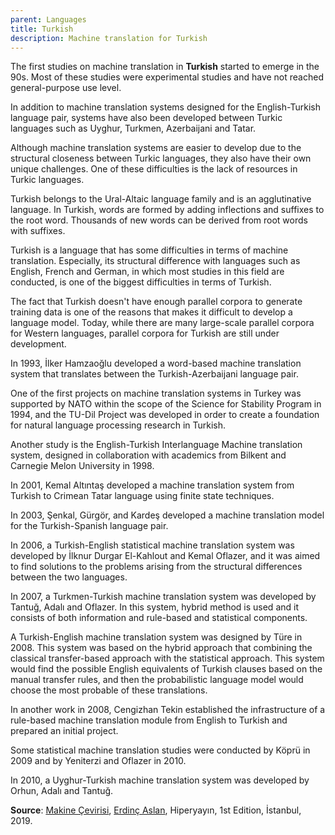 ```yaml
---
parent: Languages
title: Turkish
description: Machine translation for Turkish
---
```


The first studies on machine translation in **Turkish** started to emerge in the 90s. Most of these studies were experimental studies and have not reached general-purpose use level.

In addition to machine translation systems designed for the English-Turkish language pair, systems have also been developed between Turkic languages ​​such as Uyghur, Turkmen, Azerbaijani and Tatar.

Although machine translation systems are easier to develop due to the structural closeness between Turkic languages, they also have their own unique challenges. One of these difficulties is the lack of resources in Turkic languages.

Turkish belongs to the Ural-Altaic language family and is an agglutinative language. In Turkish, words are formed by adding inflections and suffixes to the root word. Thousands of new words can be derived from root words with suffixes.

Turkish is a language that has some difficulties in terms of machine translation. Especially, its structural difference with languages ​​such as English, French and German, in which most studies in this field are conducted, is one of the biggest difficulties in terms of Turkish.

The fact that Turkish doesn't have enough parallel corpora to generate training data is one of the reasons that makes it difficult to develop a language model. Today, while there are many large-scale parallel corpora for Western languages, parallel corpora for Turkish are still under development.

In 1993, İlker Hamzaoğlu developed a word-based machine translation system that translates between the Turkish-Azerbaijani language pair.

One of the first projects on machine translation systems in Turkey was supported by NATO within the scope of the Science for Stability Program in 1994, and the TU-Dil Project was developed in order to create a foundation for natural language processing research in Turkish.

Another study is the English-Turkish Interlanguage Machine translation system, designed in collaboration with academics from Bilkent and Carnegie Melon University in 1998.

In 2001, Kemal Altıntaş developed a machine translation system from Turkish to Crimean Tatar language using finite state techniques.

In 2003, Şenkal, Gürgör, and Kardeş developed a machine translation model for the Turkish-Spanish language pair.

In 2006, a Turkish-English statistical machine translation system was developed by ‪İlknur Durgar El-Kahlout‬ and Kemal Oflazer, and it was aimed to find solutions to the problems arising from the structural differences between the two languages.

In 2007, a Turkmen-Turkish machine translation system was developed by Tantuğ, Adalı and Oflazer. In this system, hybrid method is used and it consists of both information and rule-based and statistical components.

A Turkish-English machine translation system was designed by Türe in 2008. This system was based on the hybrid approach that combining the classical transfer-based approach with the statistical approach. This system would find the possible English equivalents of Turkish clauses based on the manual transfer rules, and then the probabilistic language model would choose the most probable of these translations.

In another work in 2008, Cengizhan Tekin established the infrastructure of a rule-based machine translation module from English to Turkish and prepared an initial project.

Some statistical machine translation studies were conducted by Köprü in 2009 and by Yeniterzi and Oflazer in 2010.

In 2010, a Uyghur-Turkish machine translation system was developed by Orhun, Adalı and Tantuğ.

**Source**: [Makine Çevirisi](https://www.amazon.com.tr/Makine-%C3%87evirisi-Erdin%C3%A7-Aslan/dp/6052814187), [Erdinç Aslan](https://avesis.marmara.edu.tr/erdinc.aslan), Hiperyayın, 1st Edition, İstanbul, 2019.
